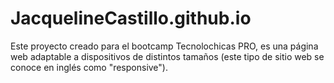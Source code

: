 # JacquelineCastillo.github.io
Este proyecto creado para el bootcamp Tecnolochicas PRO, es una página web adaptable a dispositivos de distintos tamaños (este tipo de sitio web se conoce en inglés como "responsive").
